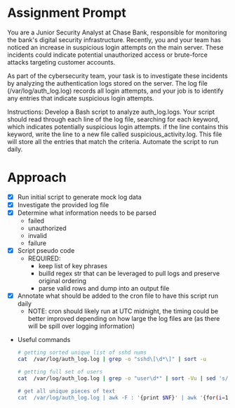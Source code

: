 # Assignment Prompt

You are a Junior Security Analyst at Chase Bank, responsible for monitoring the
bank's digital security infrastructure. Recently, you and your team has noticed
an increase in suspicious login attempts on the main server. These incidents
could indicate potential unauthorized access or brute-force attacks targeting
customer accounts.

As part of the cybersecurity team, your task is to investigate these incidents
by analyzing the authentication logs stored on the server. The log file
(/var/log/auth_log.log) records all login attempts, and your job is to identify
any entries that indicate suspicious login attempts.

Instructions: Develop a Bash script to analyze auth_log.logs. Your script should
read through each line of the log file, searching for each keyword, which
indicates potentially suspicious login attempts. if the line contains this
keyword, write the line to a new file called suspicious_activity.log. This file
will store all the entries that match the criteria. Automate the script to run
daily.

# Approach

- [x] Run initial script to generate mock log data
- [x] Investigate the provided log file
- [x] Determine what information needs to be parsed
  - failed
  - unauthorized
  - invalid
  - failure
- [x] Script pseudo code
  - REQUIRED:
    - keep list of key phrases
    - builld regex str that can be leveraged to pull logs and preserve original
      ordering
    - parse valid rows and dump into an output file
- [x] Annotate what should be added to the cron file to have this script run
      daily
  - NOTE: cron should likely run at UTC midnight, the timing could be better
    improved depending on how large the log files are (as there will be spill
    over logging information)
- Useful commands

  ```Bash
  # getting sorted unique list of sshd nums
  cat  /var/log/auth_log.log | grep -o "sshd\[\d*\]" | sort -u

  # getting full set of users
  cat  /var/log/auth_log.log | grep -o "user\d*" | sort -Vu | sed 's/user$/admin/

  # get all unique pieces of text
  cat  /var/log/auth_log.log | awk -F : '{print $NF}' | awk '{for(i=1;  i<NF; i++) print $i}' | tr '[:upper:]' '[:lower:]' | sort -u
  ```
